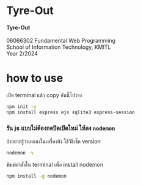 # Tyre-Out
**Tyre-Out**  
<br>
06066302 Fundamental Web Programming  
School of Information Technology, KMITL  
Year 2/2024

# how to use
เปิด terminal แล้ว copy อันนี้ไปวาง
```bash
npm init -y
npm install express ejs sqlite3 express-session
```
### รัน js แบบไม่ต้องกดปิดเปิดใหม่ ให้ลง `nodemon`

ถ้าอยากรู้ว่าเคยลงในเครื่องยัง ใช้วิธีเช็ค version

```bash
nodemon -v
```

พิมพ์คำสั่งใน terminal เพื่อ install nodemon

```bash
npm install -g nodemon
```

